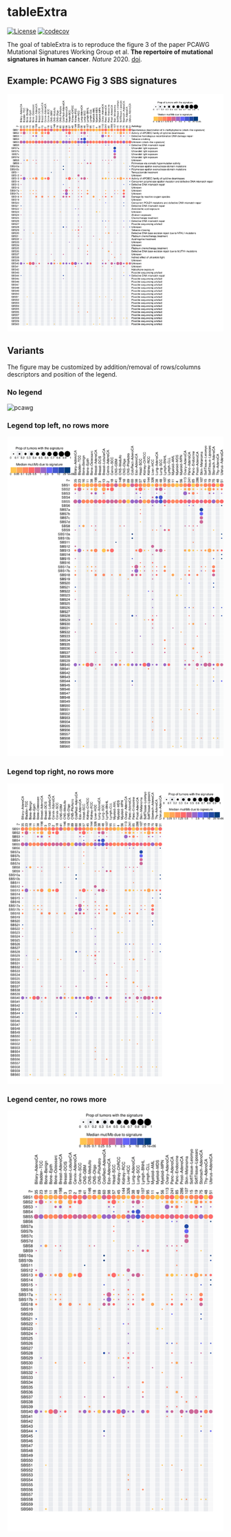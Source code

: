 # tableExtra
[![License](https://img.shields.io/badge/License-Apache%202.0-blue.svg)](https://opensource.org/licenses/Apache-2.0)
[![codecov](https://codecov.io/gh/ypradat/tableExtra/branch/master/graph/badge.svg?token=5MVDZ2NHEI)](https://app.codecov.io/gh/ypradat/tableExtra)

The goal of tableExtra is to reproduce the figure 3 of the paper PCAWG Mutational Signatures Working Group et al. **The
repertoire of mutational signatures in human cancer**. *Nature* 2020.
[doi](https://www.nature.com/articles/s41586-020-1943-3).

## Example: PCAWG Fig 3 SBS signatures

![pcawg](assets/table_extra_grob_pcawg.png)

## Variants

The figure may be customized by addition/removal of rows/columns descriptors and position of the legend.

### No legend

![pcawg](assets/table_extra_grob_pcawg_no_legend.png)

### Legend top left, no rows more

![pcawg](assets/table_extra_grob_pcawg_no_rows_more_legend_top_left.png)

### Legend top right, no rows more

![pcawg](assets/table_extra_grob_pcawg_no_rows_more_legend_top_right.png)

### Legend center, no rows more

![pcawg](assets/table_extra_grob_pcawg_no_rows_more_legend_center.png)
